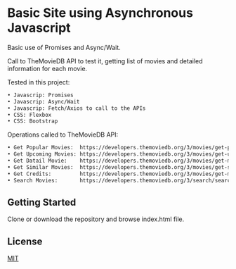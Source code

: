 # Basic Site using Asynchronous Javascript  

Basic use of Promises and Async/Wait.

Call to TheMovieDB API to test it, getting list of movies and detailed information for each movie.

Tested in this project:
```bash
• Javascrip: Promises
• Javascrip: Async/Wait
• Javascrip: Fetch/Axios to call to the APIs
• CSS: Flexbox
• CSS: Bootstrap
```

Operations called to TheMovieDB API:

```bash
• Get Popular Movies:  https://developers.themoviedb.org/3/movies/get-popular-movies
• Get Upcoming Movies: https://developers.themoviedb.org/3/movies/get-upcoming
• Get Datail Movie:    https://developers.themoviedb.org/3/movies/get-movie-details
• Get Similar Movies:  https://developers.themoviedb.org/3/movies/get-similar-movies
• Get Credits:         https://developers.themoviedb.org/3/movies/get-movie-credits
• Search Movies:       https://developers.themoviedb.org/3/search/search-movies
```


## Getting Started

Clone or download the repository and browse index.html file.

## License
[MIT](https://choosealicense.com/licenses/mit/)
